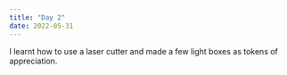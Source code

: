 ```yaml
---
title: "Day 2"
date: 2022-05-31 
---
```

I learnt how to use a laser cutter and made a few light boxes as tokens of appreciation. 
